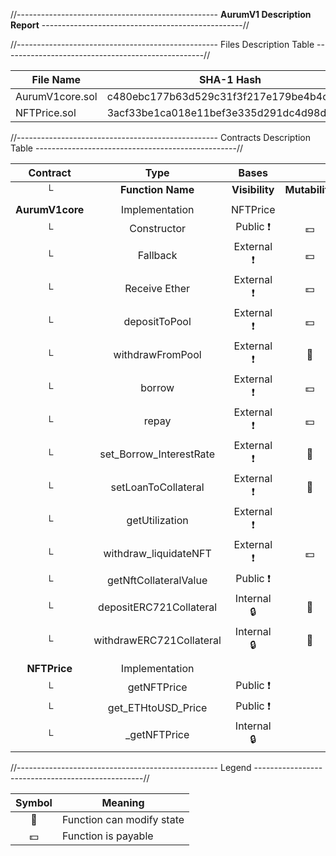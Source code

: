 //-------------------------------------------------- **AurumV1 Description Report** --------------------------------------------------//

//-------------------------------------------------- Files Description Table --------------------------------------------------//

|  File Name  |  SHA-1 Hash  |
|-------------|--------------|
| AurumV1core.sol | c480ebc177b63d529c31f3f217e179be4b4c60c7 |
| NFTPrice.sol | 3acf33be1ca018e11bef3e335d291dc4d98dfafb |

//-------------------------------------------------- Contracts Description Table --------------------------------------------------//

|  Contract  |         Type        |       Bases      |                  |                 |
|:----------:|:-------------------:|:----------------:|:----------------:|:---------------:|
|     └      |  **Function Name**  |  **Visibility**  |  **Mutability**  |  **Modifiers**  |
|            |                     |                  |                  |                 |
| **AurumV1core** | Implementation | NFTPrice         |                  |                 |
| └ | Constructor | Public ❗️ |  💵 |NO❗️ |
| └ | Fallback | External ❗️ |  💵 |NO❗️ |
| └ | Receive Ether | External ❗️ |  💵 |NO❗️ |
| └ | depositToPool | External ❗️ |  💵 |NO❗️ |
| └ | withdrawFromPool | External ❗️ | 🛑  |NO❗️ |
| └ | borrow | External ❗️ |  💵 |NO❗️ |
| └ | repay | External ❗️ |  💵 |NO❗️ |
| └ | set_Borrow_InterestRate | External ❗️ | 🛑  |NO❗️ |
| └ | setLoanToCollateral | External ❗️ | 🛑  |NO❗️ |
| └ | getUtilization | External ❗️ |   |NO❗️ |
| └ | withdraw_liquidateNFT | External ❗️ |  💵 |NO❗️ |
| └ | getNftCollateralValue | Public ❗️ |   |NO❗️ |
| └ | depositERC721Collateral | Internal 🔒 | 🛑  | |
| └ | withdrawERC721Collateral | Internal 🔒 | 🛑  | |
|            |                     |                  |                  |                 |
| **NFTPrice** | Implementation |                  |                  |                 |
| └ | getNFTPrice | Public ❗️ |   |NO❗️ |
| └ | get_ETHtoUSD_Price | Public ❗️ |   |NO❗️ |
| └ | _getNFTPrice | Internal 🔒 |   | |

//-------------------------------------------------- Legend --------------------------------------------------//

|  Symbol  |  Meaning  |
|:--------:|-----------|
|    🛑    | Function can modify state |
|    💵    | Function is payable |
